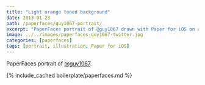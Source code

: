 ```yaml
---
title: "Light orange toned background"
date: 2013-01-23
path: /paperfaces/guy1067-portrait/
excerpt: "PaperFaces portrait of @guy1067 drawn with Paper for iOS on an iPad."
image: ../../images/paperfaces-guy1067-twitter.jpg
categories: [paperfaces]
tags: [portrait, illustration, Paper for iOS]
---
```


PaperFaces portrait of [@guy1067](https://twitter.com/guy1067).

{% include_cached boilerplate/paperfaces.md %}
